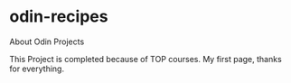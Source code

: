 # odin-recipes
About Odin Projects

This Project is completed because of TOP courses. My first page, thanks for everything.
